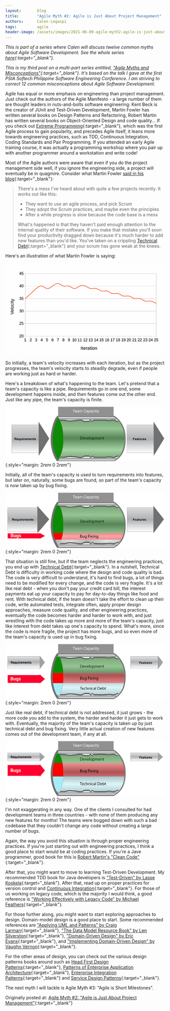 ```yaml
---
layout:       blog
title:        "Agile Myth #2: Agile is Just About Project Management"
authors:      Calen Legaspi
tags:         agile
header-image: /assets/images/2021-06-09-agile-myth2-agile-is-just-about-project-management/AgileMyth2-Agile-is-AboutProjectManagement-banner.png
---
```

*This is part of a series where Calen will discuss twelve common myths about Agile Software Development. See the whole series [here](/blogs/2021/05/agile-myths-and-misconceptions){:target="_blank"}.*

*This is my third post on a multi-part series entitled, ["Agile Myths and Misconceptions"](/blogs/2021/05/agile-myths-and-misconceptions){:target="_blank"}. It's based on the talk I gave at the first PSIA Softech Philippine Software Engineering Conference.  I am striving to correct 12 common misconceptions about Agile Software Development.*

Agile has equal or more emphasis on engineering than project management. Just check out the authors of the Agile Manifesto - a large number of them are thought leaders in nuts-and-bolts software engineering: Kent Beck is the creator of JUnit and Test-Driven Development, Martin Fowler has written several books on Design Patterns and Refactoring, Robert Martin has written several books on Object-Oriented Design and code quality... If you check out [Extreme Programming](http://www.extremeprogramming.org/){:target="_blank"}, which was the first Agile process to gain popularity, and precedes Agile itself, it leans more towards engineering practices, such as TDD, Continuous Integration, Coding Standards and Pair Programming. If you attended an early Agile training course, it was actually a programming workshop where you pair up with another programmer around a workstation and write code!

Most of the Agile authors were aware that even if you do the project management side well, if you ignore the engineering side, a project will eventually be in quagmire. Consider what Martin Fowler [said in his blog](https://martinfowler.com/bliki/FlaccidScrum.html){:target="_blank"}:

>There's a mess I've heard about with quite a few projects recently. It works out like this:
>    
> - They want to use an agile process, and pick Scrum 
> - They adopt the Scrum practices, and maybe even the principles
> - After a while progress is slow because the code base is a mess
>
>What's happened is that they haven't paid enough attention to the internal quality of their software. If you make that mistake you'll soon find your productivity dragged down because it's much harder to add new features than you'd like. You've taken on a crippling [Technical Debt](https://martinfowler.com/bliki/TechnicalDebt.html){:target="_blank"} and your scrum has gone weak at the knees.

Here's an illustration of what Martin Fowler is saying:

![Cost of Bad COde](/assets/images/2021-06-09-agile-myth2-agile-is-just-about-project-management/CostOfBadCode.png "Cost of Bad COde Illustration")

So initially, a team's velocity increases with each iteration, but as the project progresses, the team's velocity starts to steadily degrade, even if people are working just as hard or harder.

Here's a breakdown of what's happening to the team. Let's pretend that a team's capacity is like a pipe. Requirements go in one end, some development happens inside, and then features come out the other end. Just like any pipe, the team's capacity is finite.

![Software Development Productivity Diagram 1](/assets/images/2021-06-09-agile-myth2-agile-is-just-about-project-management/SoftwareDevelopmentProductivityDiagram-1.png "Software Development Productivity Diagram 1"){:style="margin: 2rem 0 2rem"}

Initially, all of the team's capacity is used to turn requirements into features, but later on, naturally, some bugs are found, so part of the team's capacity is now taken up by bug fixing.

![Software Development Productivity Diagram 2](/assets/images/2021-06-09-agile-myth2-agile-is-just-about-project-management/SoftwareDevelopmentProductivityDiagram-2.png "Software Development Productivity Diagram 2"){:style="margin: 2rem 0 2rem"}

That situation is still fine, but if the team neglects the engineering practices, you end up with [Technical Debt](https://martinfowler.com/bliki/TechnicalDebt.html){:target="_blank"}. In a nutshell, Technical Debt is difficulty in working code where the design and code quality is bad. The code is very difficult to understand, it's hard to find bugs, a lot of things need to be modified for every change, and the code is very fragile. It's a lot like real debt - when you don't pay your credit card bill, the interest payments eat up your capacity to pay for day-to-day things like food and rent. With technical debt, if the team doesn't take the effort to clean up their code, write automated tests, integrate often, apply proper design approaches, measure code quality, and other engineering practices, eventually the code becomes harder and harder to work with, and just wrestling with the code takes up more and more of the team's capacity, just like interest from debt takes up one's capacity to spend. What's more, since the code is more fragile, the project has more bugs, and so even more of the team's capacity is used up in bug fixing.

![Software Development Productivity Diagram 3 ](/assets/images/2021-06-09-agile-myth2-agile-is-just-about-project-management/SoftwareDevelopmentProductivityDiagram-3.png "Software Development Productivity Diagram 3"){:style="margin: 2rem 0 2rem"}

Just like real debt, if technical debt is not addressed, it just grows - the more code you add to the system, the harder and harder it just gets to work with. Eventually, the majority of the team's capacity is taken up by just technical debt and bug fixing. Very little actual creation of new features comes out of the development team, if any at all. 

![Software Development Productivity Diagram 4](/assets/images/2021-06-09-agile-myth2-agile-is-just-about-project-management/SoftwareDevelopmentProductivityDiagram-4.png "Software Development Productivity Diagram 4"){:style="margin: 2rem 0 2rem"}

I'm not exaggerating in any way. One of the clients I consulted for had development teams in three countries - with none of them producing any new features for months! The teams were bogged down with such a bad codebase that they couldn't change any code without creating a large number of bugs.

Again, the way you avoid this situation is through proper engineering practices. If you're just starting out with engineering practices, I think a good place to start would be at coding practices. If you're a Jave programmer, good book for this is [Robert Martin's "Clean Code"](https://www.amazon.com/Clean-Code-Handbook-Software-Craftsmanship/dp/0132350882){:target="_blank"}. 

After that, you might want to move to learning Test-Driven Development. My recommended TDD book for Java developers is ["Test-Driven" by Lasse Koskela](https://www.amazon.com/Test-Driven-Acceptance-Java-Developers/dp/1932394850){:target="_blank"}. After that, read up on proper practices for version control and [Continuous Integration](https://martinfowler.com/articles/continuousIntegration.html){:target="_blank"}. For those of us working on legacy code, which is the majority I would think, a good reference is ["Working Effectively with Legacy Code" by Michael Feathers](https://www.amazon.com/Working-Effectively-Legacy-Michael-Feathers/dp/0131177052){:target="_blank"}.

For those further along, you might want to start exploring approaches to design. Domain-model design is a good place to start. Some recommended references are ["Applying UML and Patterns" by Craig Larman](https://www.amazon.com/Applying-UML-Patterns-Introduction-Object-Oriented/dp/0131489062){:target="_blank"}, ["The Data Model Resource Book" by Len Silverston](https://www.amazon.com/Data-Model-Resource-Book-Vol/dp/0471380237){:target="_blank"}, ["Domain-Driven Design" by Eric Evans](https://www.amazon.com/Domain-Driven-Design-Tackling-Complexity-Software/dp/0321125215){:target="_blank"}, and ["Implementing Domain-Driven Design" by Vaughn Vernon](https://www.amazon.com/Implementing-Domain-Driven-Design-Vaughn-Vernon/dp/0321834577){:target="_blank"}.

For the other areas of design, you can check out the various design patterns books around such as [Head First Design Patterns](https://www.amazon.com/Head-First-Design-Patterns-Freeman/dp/0596007124){:target="_blank"}, [Patterns of Enterprise Application Architecture](https://www.amazon.com/Enterprise-Application-Architecture-Addison-Wesley-Signature-ebook/dp/B008OHVDFM){:target="_blank"}, [Enterprise Integration Patterns](https://www.amazon.com/Enterprise-Integration-Patterns-Designing-Deploying/dp/0321200683){:target="_blank"} and [Service Design Patterns](https://www.amazon.com/Service-Design-Patterns-Fundamental-Solutions/dp/032154420X){:target="_blank"}.

The next myth I will tackle is Agile Myth #3: "Agile is Short Milestones".

Originally posted at: [Agile Myth #2: "Agile is Just About Project Management"](http://calenlegaspi.blogspot.com/2014/07/agile-myth-2-agile-is-about-project.html){:target="_blank"}